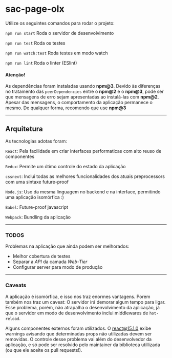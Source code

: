 sac-page-olx
==============

Utilize os seguintes comandos para rodar o projeto:

`npm run start` Roda o servidor de desenvolvimento

`npm run test` Roda os testes

`npm run watch:test` Roda testes em modo watch

`npm run lint` Roda o linter (ESlint)

#### Atenção!

As dependências foram instaladas usando **npm@3**.
Devido às diferenças no tratamento das `peerDependencies` entre o **npm@2** e o **npm@3**, pode ser
que mensagens de erro sejam apresentadas ao instalá-las com **npm@2**.
Apesar das mensagens, o comportamento da aplicação permanece o mesmo.
De qualquer forma, recomendo que use **npm@3**

---

## Arquitetura

As tecnologias adotas foram:

`React`: Pela facilidade em criar interfaces performaticas com alto reuso de componentes

`Redux`: Permite um ótimo controle do estado da aplicação

`cssnext`: Inclui todas as melhores funcionalidades dos atuais preprocessors com uma sintaxe future-proof

`Node.js`: Uso da mesma linguagem no backend e na interface, permitindo uma aplicação isomórfica  :)

`Babel`: Future-proof javascript

`Webpack`: Bundling da aplicação

---

### TODOS

Problemas na aplicação que ainda podem ser melhorados:

- Melhor cobertura de testes
- Separar a *API* da camada *Web-Tier*
- Configurar server para modo de produção


---

### Caveats

A aplicação é isomórfica, e isso nos traz enormes vantagens. Porem também nos traz um caveat: O servidor irá demorar algum tempo para ligar.
Esse problema, porém, não atrapalha o desenvolvimento da aplicação, já que o servidor em modo de desenvolvimento inclui middlewares de `hot-reload`.

Alguns componentes externos foram utilizados. O react@15.1.0 exibe warnings avisando que determinadas props não utilizadas devem ser removidas.
O controle desse problema vai além do desenvolvedor da aplicação, e só pode ser resolvido pelo maintainer da biblioteca utillizada (ou que ele aceite os pull requests!).

